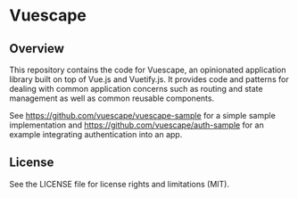 Vuescape
===============

## Overview

This repository contains the code for Vuescape, an opinionated application library built on top of Vue.js and
Vuetify.js. It provides code and patterns for dealing with common application concerns such as routing and state
management as well as common reusable components.

See https://github.com/vuescape/vuescape-sample for a simple sample implementation
and https://github.com/vuescape/auth-sample for an example integrating authentication into an app.

## License

See the LICENSE file for license rights and limitations (MIT).
